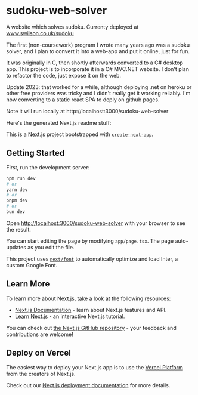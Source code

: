 sudoku-web-solver
=================

A website which solves sudoku. Currenty deployed at www.swilson.co.uk/sudoku

The first (non-coursework) program I wrote many years ago was a sudoku solver, and I plan to convert it into a web-app and put it online, just for fun.

It was originally in C, then shortly afterwards converted to a C# desktop app. This project is to incorporate it in a C# MVC.NET website. I don't plan to refactor the code, just expose it on the web.

Update 2023: that worked for a while, although deploying .net on heroku or other free providers was tricky and I didn't really get it working reliably. I'm now converting to a static react SPA to deply on github pages. 

Note it will run locally at http://localhost:3000/sudoku-web-solver

Here's the generated Next.js readme stuff:

This is a [Next.js](https://nextjs.org/) project bootstrapped with [`create-next-app`](https://github.com/vercel/next.js/tree/canary/packages/create-next-app).

## Getting Started

First, run the development server:

```bash
npm run dev
# or
yarn dev
# or
pnpm dev
# or
bun dev
```

Open [http://localhost:3000/sudoku-web-solver](http://localhost:3000/sudoku-web-solver) with your browser to see the result.

You can start editing the page by modifying `app/page.tsx`. The page auto-updates as you edit the file.

This project uses [`next/font`](https://nextjs.org/docs/basic-features/font-optimization) to automatically optimize and load Inter, a custom Google Font.

## Learn More

To learn more about Next.js, take a look at the following resources:

- [Next.js Documentation](https://nextjs.org/docs) - learn about Next.js features and API.
- [Learn Next.js](https://nextjs.org/learn) - an interactive Next.js tutorial.

You can check out [the Next.js GitHub repository](https://github.com/vercel/next.js/) - your feedback and contributions are welcome!

## Deploy on Vercel

The easiest way to deploy your Next.js app is to use the [Vercel Platform](https://vercel.com/new?utm_medium=default-template&filter=next.js&utm_source=create-next-app&utm_campaign=create-next-app-readme) from the creators of Next.js.

Check out our [Next.js deployment documentation](https://nextjs.org/docs/deployment) for more details.
